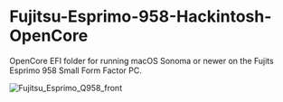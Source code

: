 # Fujitsu-Esprimo-958-Hackintosh-OpenCore

OpenCore EFI folder for running macOS Sonoma or newer on the Fujits Esprimo 958 Small Form Factor PC.

![Fujitsu_Esprimo_Q958_front](https://github.com/user-attachments/assets/3fc086f2-1be3-4a90-83f9-efdc702d51d2)
